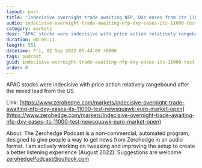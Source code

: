 ```yaml
---
layout: post
title: "Indecisive overnight trade awaiting NFP, DXY eases from its 110.00 test - Newsquawk Euro Market Open"
audio: indecisive-overnight-trade-awaiting-nfp-dxy-eases-its-11000-test-newsquawk-euro-market-open-0
category: markets
desc: "APAC stocks were indecisive with price action relatively rangebound after the mixed lead from the US"
duration: 00:09:11
length: 551
datetime: Fri, 02 Sep 2022 05:44:00 +0000
tags: podcast
guid: indecisive-overnight-trade-awaiting-nfp-dxy-eases-its-11000-test-newsquawk-euro-market-open-0
order: 0
---
```

APAC stocks were indecisive with price action relatively rangebound after the mixed lead from the US

Link: [https://www.zerohedge.com/markets/indecisive-overnight-trade-awaiting-nfp-dxy-eases-its-11000-test-newsquawk-euro-market-open](https://www.zerohedge.com/markets/indecisive-overnight-trade-awaiting-nfp-dxy-eases-its-11000-test-newsquawk-euro-market-open)

About: The Zerohedge Podcast is a non-commercial, automated program, designed to give people a way to get news from Zerohedge in an audio format.  I am actively working on tweaking and improving the setup to create a better listening experience (August 2022).  Suggestions are welcome: [zerohedgePodcast@outlook.com](mailto:zerohedgePodcast@outlook.com)